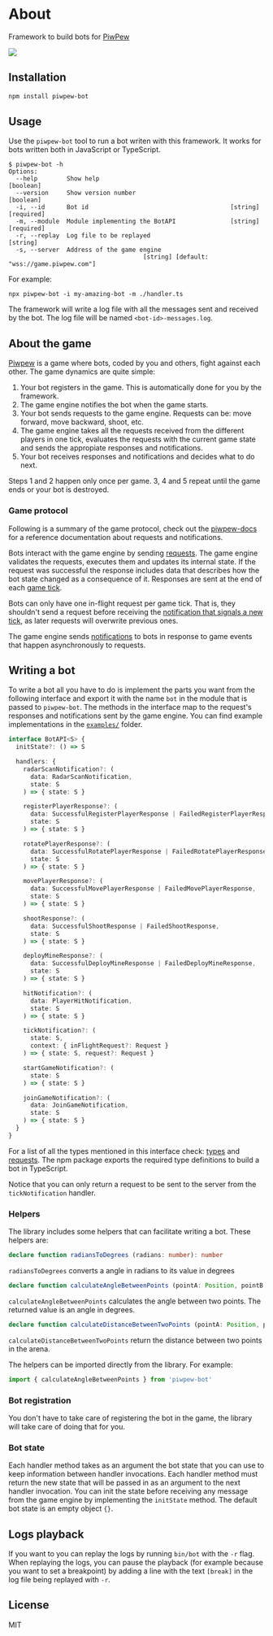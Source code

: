 # About

Framework to build bots for [PiwPew](https://www.piwpew.com)

![](./assets/bots.gif)

## Installation

```bash
npm install piwpew-bot
```

## Usage

Use the `piwpew-bot` tool to run a bot writen with this framework. It works for bots written both in JavaScript or TypeScript.

```shell
$ piwpew-bot -h
Options:
  --help        Show help                                              [boolean]
  --version     Show version number                                    [boolean]
  -i, --id      Bot id                                       [string] [required]
  -m, --module  Module implementing the BotAPI               [string] [required]
  -r, --replay  Log file to be replayed                                 [string]
  -s, --server  Address of the game engine
                                     [string] [default: "wss://game.piwpew.com"]

```

For example:

```shell
npx piwpew-bot -i my-amazing-bot -m ./handler.ts
```

The framework will write a log file with all the messages sent and received by the bot. The log file will be named `<bot-id>-messages.log`.

## About the game

[Piwpew](https://www.piwpew.com) is a game where bots, coded by you and others, fight against each other. The game dynamics are quite simple:

1. Your bot registers in the game. This is automatically done for you by the framework.
2. The game engine notifies the bot when the game starts.
3. Your bot sends requests to the game engine. Requests can be: move forward, move backward, shoot, etc.
4. The game engine takes all the requests received from the different players in one tick, evaluates the requests with the current game state and sends the appropiate responses and notifications.
5. Your bot receives responses and notifications and decides what to do next.

Steps 1 and 2 happen only once per game. 3, 4 and 5 repeat until the game ends or your bot is destroyed.

### Game protocol

Following is a summary of the game protocol, check out the [piwpew-docs](https://github.com/madtrick/piwpew-docs) for a reference documentation about requests and notifications.

Bots interact with the game engine by sending [requests](https://github.com/madtrick/piwpew-docs/blob/master/README.md#requests). The game engine validates the requests, executes them and updates its internal state. If the request was successful the response includes data that describes how the bot state changed as a consequence of it. Responses are sent at the end of each [game tick](https://github.com/madtrick/piwpew-docs/blob/master/README.md#game-ticks).

Bots can only have one in-flight request per game tick. That is, they shouldn't send a request before receiving the [notification that signals a new tick](https://github.com/madtrick/piwpew-docs#tick), as later requests will overwrite previous ones.

The game engine sends [notifications](https://github.com/madtrick/piwpew-docs/blob/master/README.md#notifications) to bots in response to game events that happen asynchronously to requests.

## Writing a bot

To write a bot all you have to do is implement the parts you want from the following interface and export it with the name `bot` in the module that is passed to `piwpew-bot`. The methods in the interface map to the request's responses and notifications sent by the game engine. You can find example implementations in the [`examples/`](examples/) folder.



```typescript
interface BotAPI<S> {
  initState?: () => S

  handlers: {
    radarScanNotification?: (
      data: RadarScanNotification,
      state: S
    ) => { state: S }

    registerPlayerResponse?: (
      data: SuccessfulRegisterPlayerResponse | FailedRegisterPlayerResponse,
      state: S
    ) => { state: S }

    rotatePlayerResponse?: (
      data: SuccessfulRotatePlayerResponse | FailedRotatePlayerResponse,
      state: S
    ) => { state: S }

    movePlayerResponse?: (
      data: SuccessfulMovePlayerResponse | FailedMovePlayerResponse,
      state: S
    ) => { state: S }

    shootResponse?: (
      data: SuccessfulShootResponse | FailedShootResponse,
      state: S
    ) => { state: S }

    deployMineResponse?: (
      data: SuccessfulDeployMineResponse | FailedDeployMineResponse,
      state: S
    ) => { state: S }

    hitNotification?: (
      data: PlayerHitNotification,
      state: S
    ) => { state: S }

    tickNotification?: (
      state: S,
      context: { inFlightRequest?: Request }
    ) => { state: S, request?: Request }

    startGameNotification?: (
      state: S
    ) => { state: S }

    joinGameNotification?: (
      data: JoinGameNotification,
      state: S
    ) => { state: S }
  }
}

```

For a list of all the types mentioned in this interface check: [types](./src/types.ts) and [requests](./src/requests.ts). The npm package exports the required type definitions to build a bot in TypeScript.

Notice that you can only return a request to be sent to the server from the `tickNotification` handler.

### Helpers

The library includes some helpers that can facilitate writing a bot. These helpers are:

```typescript
declare function radiansToDegrees (radians: number): number
```

`radiansToDegrees` converts a angle in radians to its value in degrees

```typescript
declare function calculateAngleBetweenPoints (pointA: Position, pointB: Position): number
```

`calculateAngleBetweenPoints` calculates the angle between two points. The returned value is an angle in degrees.

```typescript
declare function calculateDistanceBetweenTwoPoints (pointA: Position, pointB: Position): number
```

`calculateDistanceBetweenTwoPoints` return the distance between two points in the arena.

The helpers can be imported directly from the library. For example:

```typescript
import { calculateAngleBetweenPoints } from 'piwpew-bot'
```

### Bot registration

You don't have to take care of registering the bot in the game, the library will take care of doing that for you.

### Bot state

Each handler method takes as an argument the bot state that you can use to keep information between handler invocations.  Each handler method must return the new state that will be passed in as an argument to the next handler invocation. You can init the state before receiving any message from the game engine by implementing the `initState` method. The default bot state is an empty object `{}`.

## Logs playback

If you want to you can replay the logs by running `bin/bot` with the `-r` flag. When replaying the logs, you can pause the playback (for example because you want to set a breakpoint) by adding a line with the text `[break]` in the log file being replayed with `-r`.

## License

MIT

